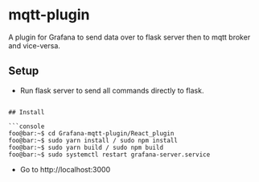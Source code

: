 # mqtt-plugin
A plugin for Grafana to send data over to flask server then to mqtt broker and vice-versa.

## Setup
- Run flask server to send all commands directly to flask.
```

## Install

```console
foo@bar:~$ cd Grafana-mqtt-plugin/React_plugin
foo@bar:~$ sudo yarn install / sudo npm install
foo@bar:~$ sudo yarn build / sudo npm build
foo@bar:~$ sudo systemctl restart grafana-server.service
```
- Go to http://localhost:3000
